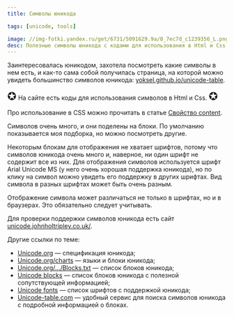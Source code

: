 ```yaml
---
title: Символы юникода

tags: [unicode, tools]

image: //img-fotki.yandex.ru/get/6731/5091629.9a/0_7ec7d_c1239356_L.png
desc: Полезные символы юникода с кодами для использования в Html и Css.
---
```


Заинтересовалась юникодом, захотела посмотреть какие символы в нем есть, и как-то сама собой получилась страница, на которой можно увидеть большинство символов юникода: <a href="https://yoksel.github.io/unicode-table/">yoksel.github.io/unicode-table</a>.<!--more-->

<div><span style="font-size:25px">&#10026;</span> На сайте есть коды для использования символов в Html и Css. <span style="font-size:25px">&#10026;</span></div>

Про использование в CSS можно прочитать в статье <a href="/content/">Свойство content</a>.

Символов очень много, и они поделены на блоки. По умолчанию показывается моя подборка, но можно посмотреть другие.

Некоторым блокам для отображения не хватает шрифтов, потому что символов юникода очень много и, наверное, ни один шрифт не содержит все из них. Для отображения символов используется шрифт Arial Unicode MS (у него очень хорошая поддержка юникода), но по клику на символ можно увидеть его поддержку в других шрифтах. Вид символа в разных шрифтах может быть очень разным.

Отображение символа может различаться не только в шрифтах, но и в браузерах. Это обязательно следует учитывать.

Для проверки поддержки символов юникода есть сайт <a href="http://unicode.johnholtripley.co.uk/">unicode.johnholtripley.co.uk/</a>.

Другие ссылки по теме:

<ul class="list--links">
    <li><a href="http://www.unicode.org/" target="_blank">Unicode.org</a> — спецификация юникода;</li>
    <li><a href="http://www.unicode.org/charts/" target="_blank">Unicode.org/charts</a> — языки и блоки юникода;</li>
    <li><a href="http://www.unicode.org/Public/UCD/latest/ucd/Blocks.txt" target="_blank">Unicode.org/.../Blocks.txt</a> — список блоков юникода</a>;</li>
    <li><a href="http://en.wikipedia.org/wiki/Unicode_block" target="_blank">Unicode blocks</a> — список блоков юникода c полезной сопутствующей информацией;</li>
    <li><a href="http://en.wikipedia.org/wiki/Unicode_font" target="_blank">Unicode fonts</a> — список шрифтов с поддержкой юникода;</li>
    <li><a href="http://unicode-table.com/" target="_blank">Unicode-table.com</a> — удобный сервис для поиска символов юникода с подробной информацией о блоках.</li>
</ul>
